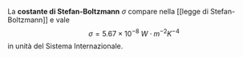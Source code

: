 La **costante di Stefan-Boltzmann** $\sigma$ compare nella [[legge di Stefan-Boltzmann]] e vale
$$\sigma=5.67\times10^{-8}\;W\cdot m^{-2}K^{-4}$$
in unità del Sistema Internazionale.